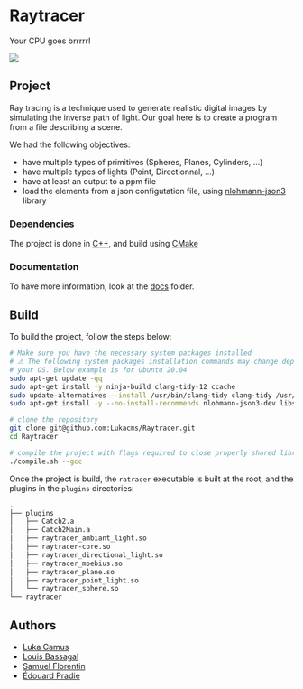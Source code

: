 # Raytracer
Your CPU goes brrrrr!

![](https://cdn.discordapp.com/attachments/1093990022929195139/1102907617178816563/image.png)

## Project
Ray tracing is a technique used to generate realistic digital images by simulating the inverse path of light. Our goal here is to create a program from a file describing a scene.

We had the following objectives:
* have multiple types of primitives (Spheres, Planes, Cylinders, ...)
* have multiple types of lights (Point, Directionnal, ...)
* have at least an output to a ppm file
* load the elements from a json configutation file, using [nlohmann-json3](https://github.com/nlohmann/json/) library

### Dependencies
The project is done in [C++](https://en.wikipedia.org/wiki/C%2B%2B), and build using [CMake](https://cmake.org/)

### Documentation

To have more information, look at the [docs](https://github.com/Lukacms/Raytracer/docs) folder.

## Build
To build the project, follow the steps below:
```bash
# Make sure you have the necessary system packages installed
# ⚠️ The following system packages installation commands may change depending on 
# your OS. Below example is for Ubuntu 20.04
sudo apt-get update -qq
sudo apt-get install -y ninja-build clang-tidy-12 ccache
sudo update-alternatives --install /usr/bin/clang-tidy clang-tidy /usr/bin/clang-tidy-12 100
sudo apt-get install -y --no-install-recommends nlohmann-json3-dev libsfml-dev

# clone the repository
git clone git@github.com:Lukacms/Raytracer.git
cd Raytracer

# compile the project with flags required to close properly shared libraries, only available with g++
./compile.sh --gcc
```

Once the project is build, the `ratracer` executable is built at the root, and the plugins in the `plugins` directories:
```bash
.
├── plugins
│   ├── Catch2.a
│   ├── Catch2Main.a
│   ├── raytracer_ambiant_light.so
│   ├── raytracer-core.so
│   ├── raytracer_directional_light.so
│   ├── raytracer_moebius.so
│   ├── raytracer_plane.so
│   ├── raytracer_point_light.so
│   └── raytracer_sphere.so
└── raytracer
```

## Authors
* [Luka Camus](https://github.com/Lukacms)
* [Louis Bassagal](https://github.com/LouisBassagal)
* [Samuel Florentin](https://github.com/SamuelFlorentin)
* [Édouard Pradie](https://github.com/EdouardPradie)
